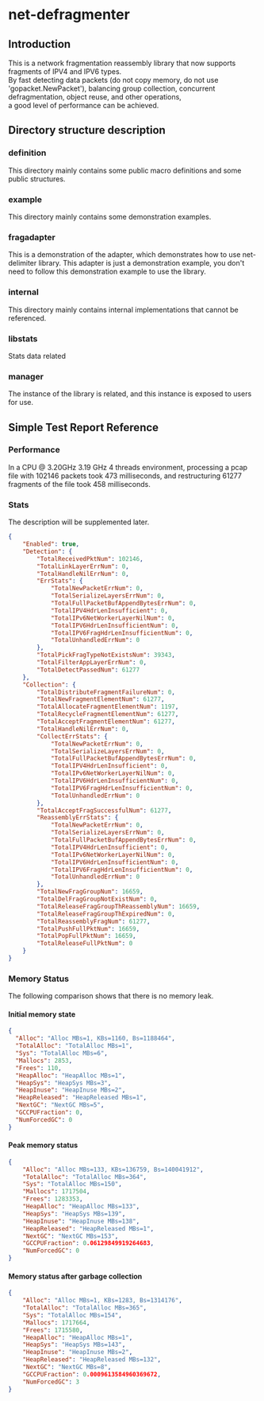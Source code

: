 # net-defragmenter
## Introduction
This is a network fragmentation reassembly library that now supports fragments of IPV4 and IPV6 types.  
By fast detecting data packets (do not copy memory, do not use 'gopacket.NewPacket'), balancing group collection, 
concurrent defragmentation, object reuse, and other operations,  
a good level of performance can be achieved.
## Directory structure description
### definition
This directory mainly contains some public macro definitions and some public structures.
### example
This directory mainly contains some demonstration examples.
### fragadapter
This is a demonstration of the adapter, which demonstrates how to use net-delimiter library. This adapter is just a demonstration example, you don't need to follow this demonstration example to use the library.
### internal
This directory mainly contains internal implementations that cannot be referenced.
### libstats
Stats data related
### manager
The instance of the library is related, and this instance is exposed to users for use.

## Simple Test Report Reference
### Performance
In a CPU @ 3.20GHz 3.19 GHz 4 threads environment, processing a pcap file with 102146 packets took 473 milliseconds, and restructuring 61277 fragments of the file took 458 milliseconds.

### Stats
The description will be supplemented later.
```json
{
	"Enabled": true,
	"Detection": {
		"TotalReceivedPktNum": 102146,
		"TotalLinkLayerErrNum": 0,
		"TotalHandleNilErrNum": 0,
		"ErrStats": {
			"TotalNewPacketErrNum": 0,
			"TotalSerializeLayersErrNum": 0,
			"TotalFullPacketBufAppendBytesErrNum": 0,
			"TotalIPV4HdrLenInsufficient": 0,
			"TotalIPv6NetWorkerLayerNilNum": 0,
			"TotalIPV6HdrLenInsufficientNum": 0,
			"TotalIPV6FragHdrLenInsufficientNum": 0,
			"TotalUnhandledErrNum": 0
		},
		"TotalPickFragTypeNotExistsNum": 39343,
		"TotalFilterAppLayerErrNum": 0,
		"TotalDetectPassedNum": 61277
	},
	"Collection": {
		"TotalDistributeFragmentFailureNum": 0,
		"TotalNewFragmentElementNum": 61277,
		"TotalAllocateFragmentElementNum": 1197,
		"TotalRecycleFragmentElementNum": 61277,
		"TotalAcceptFragmentElementNum": 61277,
		"TotalHandleNilErrNum": 0,
		"CollectErrStats": {
			"TotalNewPacketErrNum": 0,
			"TotalSerializeLayersErrNum": 0,
			"TotalFullPacketBufAppendBytesErrNum": 0,
			"TotalIPV4HdrLenInsufficient": 0,
			"TotalIPv6NetWorkerLayerNilNum": 0,
			"TotalIPV6HdrLenInsufficientNum": 0,
			"TotalIPV6FragHdrLenInsufficientNum": 0,
			"TotalUnhandledErrNum": 0
		},
		"TotalAcceptFragSuccessfulNum": 61277,
		"ReassemblyErrStats": {
			"TotalNewPacketErrNum": 0,
			"TotalSerializeLayersErrNum": 0,
			"TotalFullPacketBufAppendBytesErrNum": 0,
			"TotalIPV4HdrLenInsufficient": 0,
			"TotalIPv6NetWorkerLayerNilNum": 0,
			"TotalIPV6HdrLenInsufficientNum": 0,
			"TotalIPV6FragHdrLenInsufficientNum": 0,
			"TotalUnhandledErrNum": 0
		},
		"TotalNewFragGroupNum": 16659,
		"TotalDelFragGroupNotExistNum": 0,
		"TotalReleaseFragGroupThReassemblyNum": 16659,
		"TotalReleaseFragGroupThExpiredNum": 0,
		"TotalReassemblyFragNum": 61277,
		"TotalPushFullPktNum": 16659,
		"TotalPopFullPktNum": 16659,
		"TotalReleaseFullPktNum": 0
	}
}
```

### Memory Status
The following comparison shows that there is no memory leak.
#### Initial memory state
```json
{
  "Alloc": "Alloc MBs=1, KBs=1160, Bs=1188464",
  "TotalAlloc": "TotalAlloc MBs=1",
  "Sys": "TotalAlloc MBs=6",
  "Mallocs": 2853,
  "Frees": 110,
  "HeapAlloc": "HeapAlloc MBs=1",
  "HeapSys": "HeapSys MBs=3",
  "HeapInuse": "HeapInuse MBs=2",
  "HeapReleased": "HeapReleased MBs=1",
  "NextGC": "NextGC MBs=5",
  "GCCPUFraction": 0,
  "NumForcedGC": 0
}
```
#### Peak memory status
```json
{
	"Alloc": "Alloc MBs=133, KBs=136759, Bs=140041912",
	"TotalAlloc": "TotalAlloc MBs=364",
	"Sys": "TotalAlloc MBs=150",
	"Mallocs": 1717504,
	"Frees": 1283353,
	"HeapAlloc": "HeapAlloc MBs=133",
	"HeapSys": "HeapSys MBs=139",
	"HeapInuse": "HeapInuse MBs=138",
	"HeapReleased": "HeapReleased MBs=1",
	"NextGC": "NextGC MBs=153",
	"GCCPUFraction": 0.06129849919264683,
	"NumForcedGC": 0
}
```
#### Memory status after garbage collection
```json
{
	"Alloc": "Alloc MBs=1, KBs=1283, Bs=1314176",
	"TotalAlloc": "TotalAlloc MBs=365",
	"Sys": "TotalAlloc MBs=154",
	"Mallocs": 1717664,
	"Frees": 1715580,
	"HeapAlloc": "HeapAlloc MBs=1",
	"HeapSys": "HeapSys MBs=143",
	"HeapInuse": "HeapInuse MBs=2",
	"HeapReleased": "HeapReleased MBs=132",
	"NextGC": "NextGC MBs=8",
	"GCCPUFraction": 0.0009613584960369672,
	"NumForcedGC": 3
}
```



